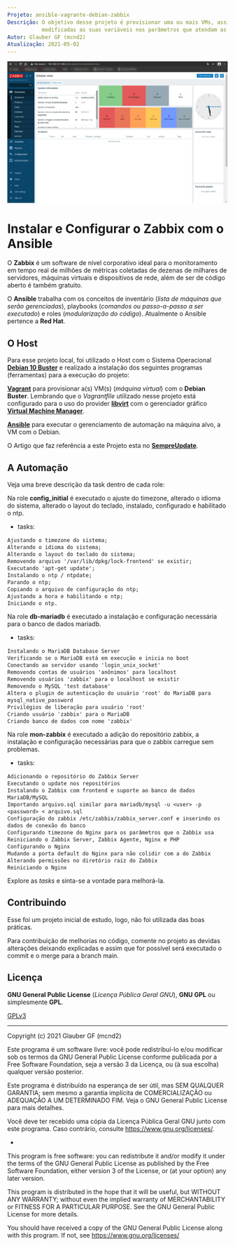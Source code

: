 ```yaml
---
Projeto: ansible-vagrante-debian-zabbix
Descrição: O objetivo desse projeto é provisionar uma ou mais VMs, assim podendo ser 
           modificadas as suas variáveis nos parâmetros que atendam as suas espectativas.
Autor: Glauber GF (mcnd2)
Atualização: 2021-05-02
---
```


![Image](https://github.com/glaubergf/ansible-vagrant-debian-zabbix/blob/main/start_zabbix.png) 

# Instalar e Configurar o Zabbix com o Ansible

O **Zabbix** é um software de nível corporativo ideal para o monitoramento em tempo real de milhões de métricas coletadas de dezenas de milhares de servidores, máquinas virtuais e dispositivos de rede, além de ser de código aberto é também gratuito.

O **Ansible** trabalha com os conceitos de inventário (_lista de máquinas que serão gerenciadas_), playbooks (_comandos ou passo-a-passo a ser executado_) e roles (_modularização do código_). Atualmente o Ansible pertence a **Red Hat**.

## O Host

Para esse projeto local, foi utilizado o Host com o Sistema Operacional **[Debian 10 Buster](https://www.debian.org/)** e realizado a instalação dos seguintes programas (ferramentas) para a execução do projeto:

**[Vagrant](https://www.vagrantup.com/docs)** para provisionar a(s) VM(s) (_máquina virtual_) com o **Debian Buster**. Lembrando que o _Vagrantfile_ utilizado nesse projeto está configurado para o uso do provider **[libvirt](https://libvirt.org/)** com o gerenciador gráfico **[Virtual Machine Manager](https://virt-manager.org/)**.

**[Ansible](https://docs.ansible.com/ansible/latest/index.html)** para executar o gerenciamento de automação na máquina alvo, a VM com o Debian.

O Artigo que faz referência a este Projeto esta no **[SempreUpdate](https://sempreupdate.com.br/como-instalar-e-configurar-o-zabbix-5-no-debian-10-com-ansible/)**.

## A Automação

Veja uma breve descrição da task dentro de cada role:

Na role **config_initial** é executado o ajuste do timezone, alterado o idioma do sistema, alterado o layout do teclado, instalado, configurado e habilitado o ntp.

* tasks:

```
Ajustando o timezone do sistema;
Alterando o idioma do sistema;
Alterando o layout do teclado do sistema;
Removendo arquivo '/var/lib/dpkg/lock-frontend' se existir;
Executando 'apt-get update';
Instalando o ntp / ntpdate;
Parando o ntp;
Copiando o arquivo de configuração do ntp;
Ajustando a hora e habilitando o ntp;
Iniciando o ntp.
```

Na role **db-mariadb** é executado a instalação e configuração necessária para o banco de dados mariadb.

* tasks:

```
Instalando o MariaDB Database Server
Verificando se o MariaDB está em execução e inicia no boot
Conectando ao servidor usando 'login_unix_socket'
Removendo contas de usuários 'anônimos' para localhost
Removendo usuários 'zabbix' para o localhost se existir
Removendo o MySQL 'test database'
Altera o plugin de autenticação do usuário 'root' do MariaDB para mysql_native_password
Privilégios de liberação para usuário 'root'
Criando usuário 'zabbix' para o MariaDB
Criando banco de dados com nome 'zabbix'
```

Na role **mon-zabbix** é executado a adição do repositório zabbix, a instalação e configuração necessárias para que o zabbix carregue sem problemas.

* tasks:

```
Adicionando o repositório do Zabbix Server
Executando o update nos repositórios
Instalando o Zabbix com frontend e suporte ao banco de dados MariaDB/MySQL
Importando arquivo.sql similar para mariadb/mysql -u <user> -p <password> < arquivo.sql
Configuração do zabbix /etc/zabbix/zabbix_server.conf e inserindo os dados de conexão do banco
Configurando timezone do Nginx para os parâmetros que o Zabbix usa
Reiniciando o Zabbix Server, Zabbix Agente, Nginx e PHP
Configurando o Nginx
Mudando a porta default do Nginx para não colidir com a do Zabbix
Alterando permissões no diretório raiz do Zabbix
Reiniciando o Nginx
```

Explore as _tasks_ e sinta-se a vontade para melhorá-la.

## Contribuindo

Esse foi um projeto inicial de estudo, logo, não foi utilizada das boas práticas.

Para contribuição de melhorias no código, comente no projeto as devidas alterações deixando explicadas e assim que for possível será executado o commit e o merge para a branch main.

## Licença

**GNU General Public License** (_Licença Pública Geral GNU_), **GNU GPL** ou simplesmente **GPL**.

[GPLv3](https://www.gnu.org/licenses/gpl-3.0.html)

------

Copyright (c) 2021 Glauber GF (mcnd2)

Este programa é um software livre: você pode redistribuí-lo e/ou modificar
sob os termos da GNU General Public License conforme publicada por
a Free Software Foundation, seja a versão 3 da Licença, ou
(à sua escolha) qualquer versão posterior.

Este programa é distribuído na esperança de ser útil,
mas SEM QUALQUER GARANTIA; sem mesmo a garantia implícita de
COMERCIALIZAÇÃO ou ADEQUAÇÃO A UM DETERMINADO FIM. Veja o
GNU General Public License para mais detalhes.

Você deve ter recebido uma cópia da Licença Pública Geral GNU
junto com este programa. Caso contrário, consulte <https://www.gnu.org/licenses/>.

*

This program is free software: you can redistribute it and/or modify
it under the terms of the GNU General Public License as published by
the Free Software Foundation, either version 3 of the License, or
(at your option) any later version.

This program is distributed in the hope that it will be useful,
but WITHOUT ANY WARRANTY; without even the implied warranty of
MERCHANTABILITY or FITNESS FOR A PARTICULAR PURPOSE.  See the
GNU General Public License for more details.

You should have received a copy of the GNU General Public License
along with this program.  If not, see <https://www.gnu.org/licenses/>
